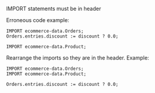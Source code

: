 IMPORT statements must be in header

Erroneous code example:
```
IMPORT ecommerce-data.Orders;
Orders.entries.discount := discount ? 0.0;

IMPORT ecommerce-data.Product;
```

Rearrange the imports so they are in the header. Example:
```
IMPORT ecommerce-data.Orders;
IMPORT ecommerce-data.Product;

Orders.entries.discount := discount ? 0.0;
```
